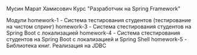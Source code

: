 Мусин Марат Хамисович
Курс "Разработчик на Spring Framework"

Модули
homework-1 - Система тестирования студентов (тестирование на чистом спринг)
homework-3 - Система стестирования студентов на Spring Boot с локализацией
homework-4 - Система стестирования студентов на Spring Boot с локализацией и Spring Shell
homework-5 - Библиотека книг. Реализация на JDBC